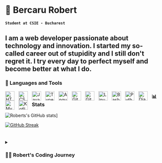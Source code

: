 <!-- <h1 align="center">Hi 👋, I'm Bercaru Robert</h1>
<h3 align="center">A beginner developer passionate about Web Development and Mobile Development🌍</h3>

<p align="left"> <img src="https://komarev.com/ghpvc/?username=brobert04&label=Profile%20views&color=0e75b6&style=flat" alt="brobert04" /> </p>

<p align="left"> <a href="https://github.com/ryo-ma/github-profile-trophy"><img src="https://github-profile-trophy.vercel.app/?username=brobert04" alt="brobert04" /></a> </p>

<p align="left"> <a href="https://twitter.com/bercarurobert" target="blank"><img src="https://img.shields.io/twitter/follow/bercarurobert?logo=twitter&style=for-the-badge" alt="bercarurobert" /></a> </p>

- 🌱 I’m currently learning **Flutter and JavaScript**

- 👨‍💻 All of my projects are available at [https://bercarurobert.me](https://bercarurobert.me)

- 💬 Ask me about **Everything you want. I will always try to help the ones around me no matter what**

- 📫 How to reach me **bercarurobert0@gmail.com**

- 📄 Know about my experiences [https://bercarurobert.me/files/CV.pdf](https://bercarurobert.me/files/CV.pdf)

- ⚡ Fun fact **I really cats and to have a nice keyboard🏆**

<h3 align="left">Connect with me:</h3>
<p align="left">
<a href="https://twitter.com/bercarurobert" target="blank"><img align="center" src="https://raw.githubusercontent.com/rahuldkjain/github-profile-readme-generator/master/src/images/icons/Social/twitter.svg" alt="bercarurobert" height="30" width="40" /></a>
<a href="https://instagram.com/brobert_1" target="blank"><img align="center" src="https://raw.githubusercontent.com/rahuldkjain/github-profile-readme-generator/master/src/images/icons/Social/instagram.svg" alt="brobert_1" height="30" width="40" /></a>
</p>

<h3 align="left">Languages and Tools:</h3>
<p align="left"> <a href="https://developer.android.com" target="_blank" rel="noreferrer"> <img src="https://raw.githubusercontent.com/devicons/devicon/master/icons/android/android-original-wordmark.svg" alt="android" width="40" height="40"/> </a> <a href="https://www.w3schools.com/cpp/" target="_blank" rel="noreferrer"> <img src="https://raw.githubusercontent.com/devicons/devicon/master/icons/cplusplus/cplusplus-original.svg" alt="cplusplus" width="40" height="40"/> </a> <a href="https://www.w3schools.com/css/" target="_blank" rel="noreferrer"> <img src="https://raw.githubusercontent.com/devicons/devicon/master/icons/css3/css3-original-wordmark.svg" alt="css3" width="40" height="40"/> </a> <a href="https://dart.dev" target="_blank" rel="noreferrer"> <img src="https://www.vectorlogo.zone/logos/dartlang/dartlang-icon.svg" alt="dart" width="40" height="40"/> </a> <a href="https://flask.palletsprojects.com/" target="_blank" rel="noreferrer"> <img src="https://www.vectorlogo.zone/logos/pocoo_flask/pocoo_flask-icon.svg" alt="flask" width="40" height="40"/> </a> <a href="https://flutter.dev" target="_blank" rel="noreferrer"> <img src="https://www.vectorlogo.zone/logos/flutterio/flutterio-icon.svg" alt="flutter" width="40" height="40"/> </a> <a href="https://www.w3.org/html/" target="_blank" rel="noreferrer"> <img src="https://raw.githubusercontent.com/devicons/devicon/master/icons/html5/html5-original-wordmark.svg" alt="html5" width="40" height="40"/> </a> <a href="https://developer.mozilla.org/en-US/docs/Web/JavaScript" target="_blank" rel="noreferrer"> <img src="https://raw.githubusercontent.com/devicons/devicon/master/icons/javascript/javascript-original.svg" alt="javascript" width="40" height="40"/> </a> <a href="https://www.linux.org/" target="_blank" rel="noreferrer"> <img src="https://raw.githubusercontent.com/devicons/devicon/master/icons/linux/linux-original.svg" alt="linux" width="40" height="40"/> </a> <a href="https://www.mongodb.com/" target="_blank" rel="noreferrer"> <img src="https://raw.githubusercontent.com/devicons/devicon/master/icons/mongodb/mongodb-original-wordmark.svg" alt="mongodb" width="40" height="40"/> </a> <a href="https://www.mysql.com/" target="_blank" rel="noreferrer"> <img src="https://raw.githubusercontent.com/devicons/devicon/master/icons/mysql/mysql-original-wordmark.svg" alt="mysql" width="40" height="40"/> </a> <a href="https://www.photoshop.com/en" target="_blank" rel="noreferrer"> <img src="https://raw.githubusercontent.com/devicons/devicon/master/icons/photoshop/photoshop-line.svg" alt="photoshop" width="40" height="40"/> </a> <a href="https://www.php.net" target="_blank" rel="noreferrer"> <img src="https://raw.githubusercontent.com/devicons/devicon/master/icons/php/php-original.svg" alt="php" width="40" height="40"/> </a> <a href="https://www.python.org" target="_blank" rel="noreferrer"> <img src="https://raw.githubusercontent.com/devicons/devicon/master/icons/python/python-original.svg" alt="python" width="40" height="40"/> </a> <a href="https://www.adobe.com/products/xd.html" target="_blank" rel="noreferrer"> <img src="https://cdn.worldvectorlogo.com/logos/adobe-xd.svg" alt="xd" width="40" height="40"/> </a> </p>

<p><img align="center" src="https://github-readme-stats.vercel.app/api/top-langs?username=brobert04&show_icons=true&locale=en&layout=compact" alt="brobert04" /></p>
 -->

# 🥸 Bercaru Robert

**`Student at CSIE - Bucharest`**

I am a web developer passionate about technology and innovation. I started my so-called career out of stupidity and I still don't regret it. I try every day to perfect myself and become better at what I do.
---

### 🔧 Languages and Tools
<img align="left" alt="HTML" width="30px" style="padding-right:10px;" src="https://cdn.jsdelivr.net/gh/devicons/devicon/icons/html5/html5-plain.svg" />
<img align="left" alt="CSS" width="30px" style="padding-right:10px;" src="https://cdn.jsdelivr.net/gh/devicons/devicon/icons/css3/css3-plain.svg" />
<img align="left" alt="JavaScript" width="30px" style="padding-right:10px;" src="https://cdn.jsdelivr.net/gh/devicons/devicon/icons/javascript/javascript-plain.svg" />
<img align="left" alt="TypeScript" width="30px" style="padding-right:10px;" src="https://cdn.jsdelivr.net/gh/devicons/devicon/icons/typescript/typescript-plain.svg" />
<img align="left" alt="Angular" width="30px" style="padding-right:10px;" src="https://cdn.jsdelivr.net/gh/devicons/devicon/icons/angularjs/angularjs-plain.svg" />
<img align="left" alt="Git" width="30px" style="padding-right:10px;" src="https://cdn.jsdelivr.net/gh/devicons/devicon/icons/git/git-original.svg" />
<img align="left" alt="GitHub" width="30px" style="padding-right:10px;" src="https://cdn.jsdelivr.net/gh/devicons/devicon/icons/github/github-original.svg" />
<img align="left" alt="Linux" width="30px" style="padding-right:10px;" src="https://cdn.jsdelivr.net/gh/devicons/devicon/icons/linux/linux-original.svg" />
<img align="left" alt="Bash" width="30px" style="padding-right:10px;" src="https://cdn.jsdelivr.net/gh/devicons/devicon/icons/bash/bash-original.svg" />
<img align="left" alt="Python" width="30px" style="padding-right:10px;" src="https://cdn.jsdelivr.net/gh/devicons/devicon/icons/python/python-plain.svg" />
<img align="left" alt="Django" width="30px" style="padding-right:10px;" src="https://cdn.jsdelivr.net/gh/devicons/devicon/icons/django/django-plain.svg" />
<img align="left" alt="MySQL" width="30px" style="padding-right:10px;" src="https://cdn.jsdelivr.net/gh/devicons/devicon/icons/mysql/mysql-plain.svg" />
<img align="left" alt="Kotlin" width="30px" style="padding-right:10px;" src="https://cdn.jsdelivr.net/gh/devicons/devicon/icons/kotlin/kotlin-plain.svg" />

### 📊 Stats

![Roberts's GitHub stats](https://github-readme-stats.vercel.app/api?username=brobert04&show_icons=true&theme=radical)]

[![GitHub Streak](https://streak-stats.demolab.com?user=brobert04&theme=dark&border_radius=5&date_format=j%20M%5B%20Y%5D)](https://git.io/streak-stats)
#
#
<details>
 <summary><h3>👨‍💻 Robert's Coding Journey</h3></summary>
   I started my coding journey as a naive philology student. I first encountered programming in the 9th grade when our Information and Computer Technology teacher introduced us to HTML. It was love at first sight and since then I decided that this is what I want to do with my life, to work in this field and to become even better every day. After getting comfortable with HTML and CSS, I decided to learn a real programming language, so I switched to Python. Thus, I developed my passion for web development even more, once I learned Django. I created different projects, participated in different competitions where I won different prizes and experienced different programming languages. At the moment I'm trying to familiarize myself with Typescript and Angular to be able to become a good frontend developer. So keep an eye on my profile page and don't hesitate to contact me <a href="https://bercarurobert.me/">here</a> if you need me.
